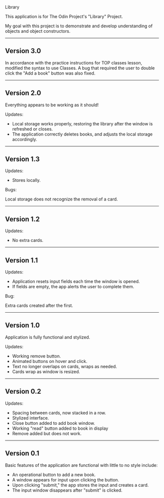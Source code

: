 Library

This application is for The Odin Project's "Library" Project. 

My goal with this project is to demonstrate and develop understanding of objects and object constructors.

-----------
Version 3.0
-----------

In accordance with the practice instructions for TOP classes lesson, modified the syntax to use Classes. A bug that required the user to double click the "Add a book" button was also fixed.

-----------
Version 2.0
-----------

Everything appears to be working as it should!

Updates:

- Local storage works properly, restoring the library after the window is refreshed or closes.
- The application correctly deletes books, and adjusts the local storage accordingly.

-----------
Version 1.3
-----------

Updates:

- Stores locally.

Bugs:

Local storage does not recognize the removal of a card.

-----------
Version 1.2
-----------

Updates:

- No extra cards.

-----------
Version 1.1
-----------

Updates:

- Application resets input fields each time the window is opened.
- If fields are empty, the app alerts the user to complete them.

Bug:

Extra cards created after the first.

-----------
Version 1.0
-----------

Application is fully functional and stylized.

Updates:

- Working remove button.
- Animated buttons on hover and click.
- Text no longer overlaps on cards, wraps as needed.
- Cards wrap as window is resized.

-----------
Version 0.2
-----------

Updates:

- Spacing between cards, now stacked in a row.
- Stylized interface.
- Close button added to add book window.
- Working "read" button added to book in display
- Remove added but does not work.

-----------
Version 0.1
-----------

Basic features of the application are functional with little to no style include:

- An operational button to add a new book.
- A window appears for input upon clicking the button.
- Upon clicking "submit," the app stores the input and creates a card.
- The input window disappears after "submit" is clicked.